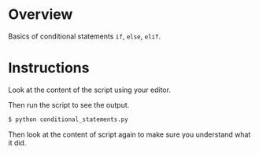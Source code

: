 # Overview

Basics of conditional statements `if`, `else`, `elif`.

# Instructions

Look at the content of the script using your editor.

Then run the script to see the output.
```bash
$ python conditional_statements.py
```

Then look at the content of script again to make sure you understand what it did.